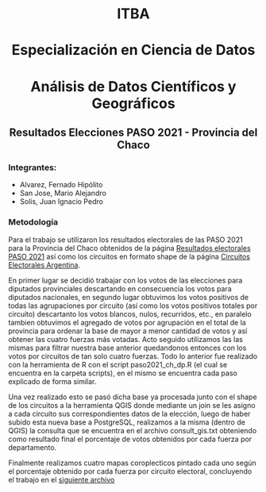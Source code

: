 # <p align="center">ITBA</p>
# <p align="center">Especialización en Ciencia de Datos</p>
# <p align="center">Análisis de Datos Científicos y Geográficos</p>
## <p align="center">Resultados Elecciones PASO 2021 - Provincia del Chaco</p>

### Integrantes:

* Alvarez, Fernado Hipólito
* San Jose, Mario Alejandro
* Solis, Juan Ignacio Pedro

### Metodología

Para el trabajo se utilizaron los resultados electorales de las PASO 2021 para la Provincia del Chaco obtenidos de la página [Resultados electorales PASO 2021]( https://www.argentina.gob.ar/elecciones/resultados-del-recuento-provisional-de-las-elecciones-paso) así como los circuitos en formato shape de la página [Circuitos Electorales Argentina](https://www.argentina.gob.ar/elecciones/resultados-del-recuento-provisional-de-las-elecciones-paso).

En primer lugar se decidió trabajar con los votos de las elecciones para diputados provinciales descartando en consecuencia los votos para diputados nacionales, en segundo lugar obtuvimos los votos positivos de todas las agrupaciones por circuito (así como los votos positivos totales por circuito) descartanto los votos blancos, nulos, recurridos, etc., en paralelo tambien obtuvimos el agregado de votos por agrupación en el total de la provincia para ordenar la base de mayor a menor cantidad de votos y así obtener las cuatro fuerzas más votadas. Acto seguido utilizamos las las mismas para filtrar nuestra base anterior quedandonos entonces con los votos por circuitos de tan solo cuatro fuerzas.
Todo lo anterior fue realizado con la herramienta de R con el script paso2021_ch_dp.R (el cual se encuentra en la carpeta scripts), en el mismo se encuentra cada paso explicado de forma similar.

Una vez realizado esto se pasó dicha base ya procesada junto con el shape de los circuitos a la herramienta QGIS donde mediante un join se les asigno a cada circuito sus correspondientes datos de la elección, luego de haber subido esta nueva base a PostgreSQL, realizamos a la misma (dentro de QGIS) la consulta que se encuentra en el archivo consult_gis.txt obteniendo como resultado final el porcentaje de votos obtenidos por cada fuerza por departamento.

Finalmente realizamos cuatro mapas coroplecticos pintado cada uno según el porcentaje obtenido por cada fuerza por circuito electoral, concluyendo el trabajo en el [siguiente archivo](https://github.com/ferhalvarez/itbaGIS/blob/main/PASO%202021%20Chaco.pdf)
